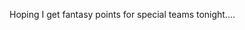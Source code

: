 <!--
id: 217757784
link: http://kevinisom.info/post/217757784/hoping-i-get-fantasy-points-for-special-teams
slug: hoping-i-get-fantasy-points-for-special-teams
date: Tue Oct 20 2009 16:23:12 GMT+1300 (NZDT)
raw: {"blog_name":"kevinisom","id":217757784,"post_url":"http://kevinisom.info/post/217757784/hoping-i-get-fantasy-points-for-special-teams","slug":"hoping-i-get-fantasy-points-for-special-teams","type":"text","date":"2009-10-20 03:23:12 GMT","timestamp":1256008992,"state":"published","format":"html","reblog_key":"Jd8zy95j","tags":[],"short_url":"http://tmblr.co/Zw68YyC_hXO","highlighted":[],"feed_item":"http://twitter.com/kev_nz/statuses/5007440707","from_feed_id":"650289","note_count":0,"title":null,"body":"<p>Hoping I get fantasy points for special teams tonight&#8230;.</p>"}
publish: 2009-10-020
tags: 
title: null
-->


Hoping I get fantasy points for special teams tonight….


